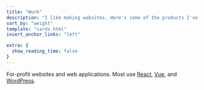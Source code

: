 ```yaml
---
title: "Work"
description: "I like making websites. Here's some of the products I've made and work I did for others."
sort_by: "weight"
template: "cards.html"
insert_anchor_links: "left"

extra: {
  show_reading_time: false
}
---
```


For-profit websites and web applications. Most use [React](/tags/react/), [Vue](/tags/vue/), and [WordPress](/tags/wordpress/).
